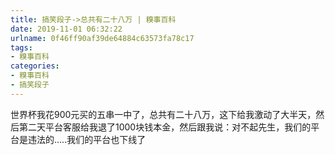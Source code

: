 ```yaml
---
title: 搞笑段子->总共有二十八万 | 糗事百科
date: 2019-11-01 06:32:22
urlname: 0f46ff90af39de64884c63573fa78c17
tags: 
- 糗事百科
categories:
- 糗事百科
- 搞笑段子
---
```

世界杯我花900元买的五串一中了，总共有二十八万，这下给我激动了大半天，然后第二天平台客服给我退了1000块钱本金，然后跟我说：对不起先生，我们的平台是违法的.....我们的平台也下线了



